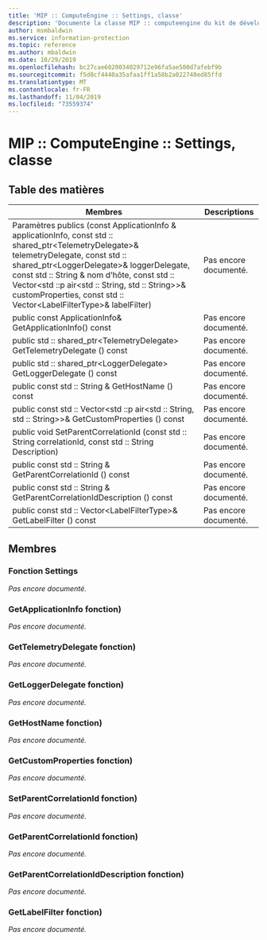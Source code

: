 ```yaml
---
title: 'MIP :: ComputeEngine :: Settings, classe'
description: 'Documente la classe MIP :: computeengine du kit de développement logiciel (SDK) Microsoft Information Protection (MIP).'
author: msmbaldwin
ms.service: information-protection
ms.topic: reference
ms.author: mbaldwin
ms.date: 10/29/2019
ms.openlocfilehash: bc27cae6020034029712e96fa5ae500d7afebf9b
ms.sourcegitcommit: f5d8cf4440a35afaa1ff1a58b2a022740ed85ffd
ms.translationtype: MT
ms.contentlocale: fr-FR
ms.lasthandoff: 11/04/2019
ms.locfileid: "73559374"
---
```

# <a name="class-mipcomputeenginesettings"></a>MIP :: ComputeEngine :: Settings, classe 
  
## <a name="summary"></a>Table des matières
 Membres                        | Descriptions                                
--------------------------------|---------------------------------------------
Paramètres publics (const ApplicationInfo & applicationInfo, const std :: shared_ptr\<TelemetryDelegate\>& telemetryDelegate, const std :: shared_ptr\<LoggerDelegate\>& loggerDelegate, const std :: String & nom d’hôte, const std :: Vector\<std ::p air\<std :: String, std :: String\>\>& customProperties, const std :: Vector\<LabelFilterType\>& labelFilter)  | Pas encore documenté.
public const ApplicationInfo& GetApplicationInfo() const  | Pas encore documenté.
public std :: shared_ptr\<TelemetryDelegate\> GetTelemetryDelegate () const  | Pas encore documenté.
public std :: shared_ptr\<LoggerDelegate\> GetLoggerDelegate () const  | Pas encore documenté.
public const std :: String & GetHostName () const  | Pas encore documenté.
public const std :: Vector\<std ::p air\<std :: String, std :: String\>\>& GetCustomProperties () const  | Pas encore documenté.
public void SetParentCorrelationId (const std :: String correlationId, const std :: String Description)  | Pas encore documenté.
public const std :: String & GetParentCorrelationId () const  | Pas encore documenté.
public const std :: String & GetParentCorrelationIdDescription () const  | Pas encore documenté.
public const std :: Vector\<LabelFilterType\>& GetLabelFilter () const  | Pas encore documenté.
  
## <a name="members"></a>Membres
  
### <a name="settings-function"></a>Fonction Settings
_Pas encore documenté._

  
### <a name="getapplicationinfo-function"></a>GetApplicationInfo fonction)
_Pas encore documenté._

  
### <a name="gettelemetrydelegate-function"></a>GetTelemetryDelegate fonction)
_Pas encore documenté._

  
### <a name="getloggerdelegate-function"></a>GetLoggerDelegate fonction)
_Pas encore documenté._

  
### <a name="gethostname-function"></a>GetHostName fonction)
_Pas encore documenté._

  
### <a name="getcustomproperties-function"></a>GetCustomProperties fonction)
_Pas encore documenté._

  
### <a name="setparentcorrelationid-function"></a>SetParentCorrelationId fonction)
_Pas encore documenté._

  
### <a name="getparentcorrelationid-function"></a>GetParentCorrelationId fonction)
_Pas encore documenté._

  
### <a name="getparentcorrelationiddescription-function"></a>GetParentCorrelationIdDescription fonction)
_Pas encore documenté._

  
### <a name="getlabelfilter-function"></a>GetLabelFilter fonction)
_Pas encore documenté._
